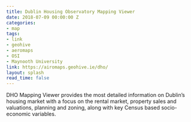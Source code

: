 ```yaml
---
title: Dublin Housing Observatory Mapping Viewer
date: 2018-07-09 00:00:00 Z
categories:
- map
tags:
- link
- geohive
- aeromaps
- OSI
- Maynooth University
link: https://airomaps.geohive.ie/dho/
layout: splash
read_time: false
---
```


DHO Mapping Viewer provides the most detailed information on Dublin’s housing market with a focus on the rental market,
property sales and valuations, planning and zoning, along with key Census based socio-economic variables.
